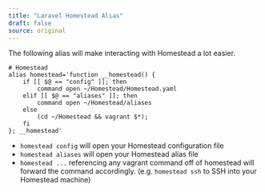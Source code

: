 ```yaml
---
title: "Laravel Homestead Alias"
draft: false
source: original
---
```


The following alias will make interacting with Homestead a lot easier.

```
# Homestead
alias homestead='function __homestead() {
    if [[ $@ == "config" ]]; then
        command open ~/Homestead/Homestead.yaml
    elif [[ $@ == "aliases" ]]; then
        command open ~/Homestead/aliases
    else
        (cd ~/Homestead && vagrant $*);
    fi
}; __homestead'
```

- `homestead config` will open your Homestead configuration file
- `homestead aliases` will open your Homestead alias file
- `homestead ...` referencing any vagrant command off of homestead will forward the command accordingly. (e.g. `homestead ssh` to SSH into your Homestead machine)
